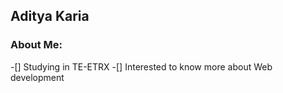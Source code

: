 ## Aditya Karia

### About Me:

-[] Studying in TE-ETRX
-[] Interested to know more about Web development
